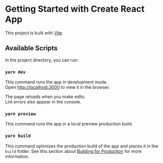 # Getting Started with Create React App

This project is built with [Vite](https://vitejs.dev/)

## Available Scripts

In the project directory, you can run:

### `yarn dev`

This command runs the app in development mode.\
Open [http://localhost:3000](http://localhost:3000) to view it in the browser.

The page reloads when you make edits.\
Lint errors also appear in the console.

### `yarn preview`

This command runs the app in a local preview production build.

### `yarn build`

This command optimizes the production build of the app and places it in the `build` folder.
See this section about [Building for Production](https://vitejs.dev/guide/build.html) for more information.
